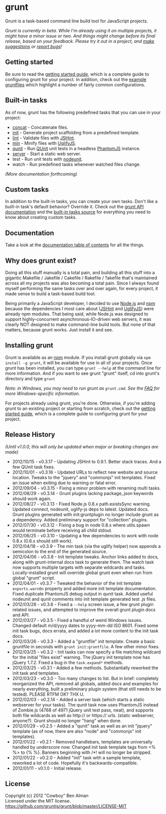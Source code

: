 # grunt
Grunt is a task-based command line build tool for JavaScript projects.

_Grunt is currently in beta. While I'm already using it on multiple projects, it might have a minor issue or two. And things might change before its final release, based on your feedback. Please try it out in a project, and [make suggestions][issues] or [report bugs][issues]!_

## Getting started
Be sure to read the [getting started guide](/gruntjs/grunt/blob/master/docs/getting_started.md), which is a complete guide to configuring grunt for your project. In addition, check out the [example gruntfiles](/gruntjs/grunt/blob/master/docs/example_gruntfiles.md) which highlight a number of fairly common configurations.

## Built-in tasks
As of now, grunt has the following predefined tasks that you can use in your project:

* [concat](/gruntjs/grunt/blob/master/docs/task_concat.md) - Concatenate files.
* [init](/gruntjs/grunt/blob/master/docs/task_init.md) - Generate project scaffolding from a predefined template.
* [lint](/gruntjs/grunt/blob/master/docs/task_lint.md) - Validate files with [JSHint][jshint].
* [min](/gruntjs/grunt/blob/master/docs/task_min.md) - Minify files with [UglifyJS][uglify].
* [qunit](/gruntjs/grunt/blob/master/docs/task_qunit.md) - Run [QUnit][qunit] unit tests in a headless [PhantomJS][phantom] instance.
* [server](/gruntjs/grunt/blob/master/docs/task_server.md) - Start a static web server.
* test - Run unit tests with [nodeunit][nodeunit].
* watch - Run predefined tasks whenever watched files change.

_(More documentation forthcoming)_

## Custom tasks
In addition to the built-in tasks, you can create your own tasks. Don't like a built-in task's default behavior? Override it. Check out the [grunt API documentation](/gruntjs/grunt/blob/master/docs/api.md) and the [built-in tasks source](/gruntjs/grunt/blob/master/tasks) for everything you need to know about creating custom tasks.

## Documentation
Take a look at the [documentation table of contents][docs] for all the things.

## Why does grunt exist?
Doing all this stuff manually is a total pain, and building all this stuff into a gigantic Makefile / Jakefile / Cakefile / Rakefile / ?akefile that's maintained across all my projects was also becoming a total pain. Since I always found myself performing the same tasks over and over again, for every project, it made sense to build a task-based build tool.

Being primarily a JavaScript developer, I decided to use [Node.js][node] and [npm][npm] because the dependencies I most care about ([JSHint][jshint] and [UglifyJS][uglify]) were already npm modules. That being said, while Node.js was designed to support highly-concurrent asynchronous-IO-driven web servers, it was clearly NOT designed to make command-line build tools. But none of that matters, because grunt works. Just install it and see.

## Installing grunt

Grunt is available as an [npm][npm] module. If you install grunt globally via `npm install -g grunt`, it will be available for use in all of your projects. Once grunt has been installed, you can type `grunt --help` at the command line for more information. And if you want to see grunt "grunt" itself, cd into grunt's directory and type `grunt`

_Note: in Windows, you may need to run grunt as `grunt.cmd`. See the [FAQ](/gruntjs/grunt/blob/master/docs/faq.md) for more Windows-specific information._

For projects already using grunt, you're done. Otherwise, if you're adding grunt to an existing project or starting from scratch, check out the [getting started guide](/gruntjs/grunt/blob/master/docs/getting_started.md), which is a complete guide to configuring grunt for your project.

## Release History
_(Until v1.0.0, this will only be updated when major or breaking changes are made)_

* 2012/10/15 - v0.3.17 - Updating JSHint to 0.9.1. Better stack traces. And a few QUnit task fixes.
* 2012/10/01 - v0.3.16 - Updated URLs to reflect new website and source location. Tweaks to the "jquery" and "commonjs" init templates. Fixed an issue when exiting due to warning or fatal error.
* 2012/09/04 - v0.3.15 - Fixing a minor problem with renaming multi tasks.
* 2012/08/29 - v0.3.14 - Grunt plugins lacking package,.json keywords should work again.
* 2012/08/27 - v0.3.13 - Fixed Node.js 0.8.x path.existsSync warning. Updated connect, nodeunit, uglify-js deps to latest. Updated docs. Grunt plugins generated with init:gruntplugin no longer include grunt as a dependency. Added preliminary support for "collection" plugins.
* 2012/07/30 - v0.3.12 - Fixing a bug in node 0.8.x where utils.spawn would terminate before receiving all child stdout.
* 2012/06/25 - v0.3.10 - Updating a few dependencies to work with node 0.8.x (0.6.x should still work).
* 2012/04/18 - v0.3.9 - The min task (via the uglify helper) now appends a semicolon to the end of the generated source.
* 2012/04/06 - v0.3.8 - Init template tweaks. Anchor links added to docs, along with grunt-internal docs task to generate them. The watch task now supports multiple targets with separate wildcards and tasks. Locally-installed grunt will override global grunt even when run from global "grunt" script.
* 2012/04/01 - v0.3.7 - Tweaked the behavior of the init template `exports.warnOn` property and added more init template documentation. Fixed duplicate PhantomJS debug output in qunit task. Added useful nodeunit and qunit comments into init template generated test .js files.
* 2012/03/28 - v0.3.6 - Fixed a `--help` screen issue, a few grunt plugin related issues, and attempted to improve the overall grunt plugin docs and API.
* 2012/03/27 - v0.3.5 - Fixed a handful of weird Windows issues. Changed default m/d/yyyy dates to yyyy-mm-dd ISO 8601. Fixed some init task bugs, docs errata, and added a lot more content to the init task docs.
* 2012/03/26 - v0.3.3 - Added a "gruntfile" init template. Create a basic gruntfile in seconds with `grunt init:gruntfile`. A few other minor fixes.
* 2012/03/25 - v0.3.2 - Init tasks can now specify a file matching wildcard for the initial "files exist" warning. The jQuery init template now has jQuery 1.7.2. Fixed a bug in the `task.expand*` methods.
* 2012/03/25 - v0.3.1 - Added a few methods. Substantially reworked the init task and templates.
* 2012/03/23 - v0.3.0 - Too many changes to list. But in brief: completely reorganized the API, removed all globals, added docs and examples for nearly everything, built a preliminary plugin system (that still needs to be tested). PLEASE RTFM OK? THX U.
* 2012/02/03 - v0.2.14 - Added a server task (which starts a static webserver for your tasks). The qunit task now uses PhantomJS instead of Zombie.js (4768 of 4971 jQuery unit test pass, neat), and supports both file wildcards as well as http:// or https:// urls. (static webserver, anyone?). Grunt should no longer "hang" when done.
* 2012/01/29 - v0.2.5 - Added a "qunit" task as well as an init "jquery" template (as of now, there are also "node" and "commonjs" init templates).
* 2012/01/22 - v0.2.1 - Removed handlebars, templates are universally handled by underscore now. Changed init task template tags from <% %> to {% %}. Banners beginning with /*! will no longer be stripped.
* 2012/01/22 - v0.2.0 - Added "init" task with a sample template, reworked a lot of code. Hopefully it's backwards-compatible.
* 2012/01/11 - v0.1.0 - Initial release.

## License
Copyright (c) 2012 "Cowboy" Ben Alman  
Licensed under the MIT license.  
<https://github.com/gruntjs/grunt/blob/master/LICENSE-MIT>


[docs]: /gruntjs/grunt/blob/master/docs/toc.md
[docs-init]: /gruntjs/grunt/blob/master/docs/task_init.md
[issues]: /gruntjs/grunt/issues

[node]: http://nodejs.org/
[npm]: http://npmjs.org/
[jshint]: http://www.jshint.com/
[uglify]: https://github.com/mishoo/UglifyJS/
[nodeunit]: https://github.com/caolan/nodeunit
[qunit]: http://docs.jquery.com/QUnit
[phantom]: http://www.phantomjs.org/
